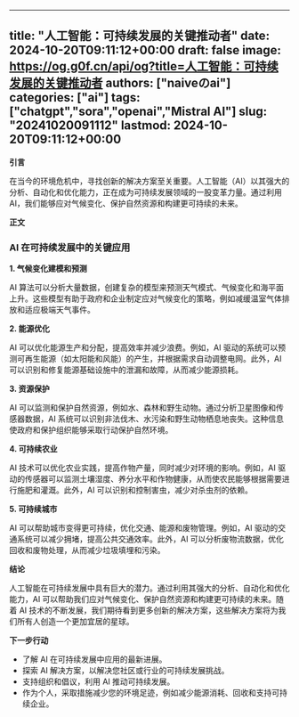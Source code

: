 
---
title: "人工智能：可持续发展的关键推动者"
date: 2024-10-20T09:11:12+00:00
draft: false
image: https://og.g0f.cn/api/og?title=人工智能：可持续发展的关键推动者
authors: ["naiveのai"]
categories: ["ai"]
tags: ["chatgpt","sora","openai","Mistral AI"]
slug: "20241020091112"
lastmod: 2024-10-20T09:11:12+00:00
---
**引言**

在当今的环境危机中，寻找创新的解决方案至关重要。人工智能（AI）以其强大的分析、自动化和优化能力，正在成为可持续发展领域的一股变革力量。通过利用 AI，我们能够应对气候变化、保护自然资源和构建更可持续的未来。

**正文**

### AI 在可持续发展中的关键应用

**1. 气候变化建模和预测**

AI 算法可以分析大量数据，创建复杂的模型来预测天气模式、气候变化和海平面上升。这些模型有助于政府和企业制定应对气候变化的策略，例如减缓温室气体排放和适应极端天气事件。

**2. 能源优化**

AI 可以优化能源生产和分配，提高效率并减少浪费。例如，AI 驱动的系统可以预测可再生能源（如太阳能和风能）的产生，并根据需求自动调整电网。此外，AI 可以识别和修复能源基础设施中的泄漏和故障，从而减少能源损耗。

**3. 资源保护**

AI 可以监测和保护自然资源，例如水、森林和野生动物。通过分析卫星图像和传感器数据，AI 系统可以识别非法伐木、水污染和野生动物栖息地丧失。这种信息使政府和保护组织能够采取行动保护自然环境。

**4. 可持续农业**

AI 技术可以优化农业实践，提高作物产量，同时减少对环境的影响。例如，AI 驱动的传感器可以监测土壤湿度、养分水平和作物健康，从而使农民能够根据需要进行施肥和灌溉。此外，AI 可以识别和控制害虫，减少对杀虫剂的依赖。

**5. 可持续城市**

AI 可以帮助城市变得更可持续，优化交通、能源和废物管理。例如，AI 驱动的交通系统可以减少拥堵，提高公共交通效率。此外，AI 可以分析废物流数据，优化回收和废物处理，从而减少垃圾填埋和污染。

**结论**

人工智能在可持续发展中具有巨大的潜力。通过利用其强大的分析、自动化和优化能力，AI 可以帮助我们应对气候变化、保护自然资源和构建更可持续的未来。随着 AI 技术的不断发展，我们期待看到更多创新的解决方案，这些解决方案将为我们所有人创造一个更加宜居的星球。

**下一步行动**

* 了解 AI 在可持续发展中应用的最新进展。
* 探索 AI 解决方案，以解决您社区或行业的可持续发展挑战。
* 支持组织和倡议，利用 AI 推动可持续发展。
* 作为个人，采取措施减少您的环境足迹，例如减少能源消耗、回收和支持可持续企业。